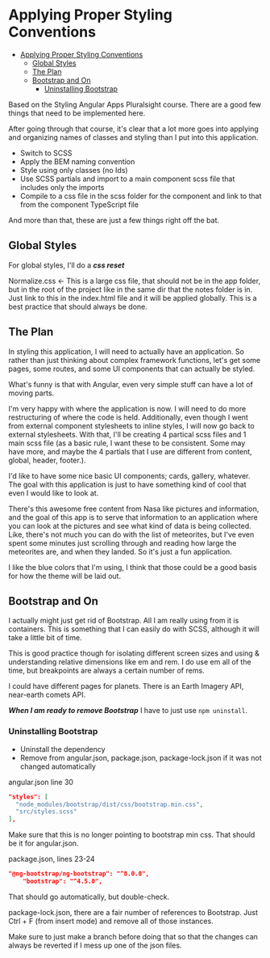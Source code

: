 # Applying Proper Styling Conventions

- [Applying Proper Styling Conventions](#applying-proper-styling-conventions)
  - [Global Styles](#global-styles)
  - [The Plan](#the-plan)
  - [Bootstrap and On](#bootstrap-and-on)
    - [Uninstalling Bootstrap](#uninstalling-bootstrap)

Based on the Styling Angular Apps Pluralsight course.
There are a good few things that need to be implemented here.  

After going through that course, it's clear that a lot more goes into applying and organizing names of classes and styling than I put into this application.

- Switch to SCSS
- Apply the BEM naming convention
- Style using only classes (no Ids)
- Use SCSS partials and import to a main component scss file that includes only the imports
- Compile to a css file in the scss folder for the component and link to that from the component TypeScript file  

And more than that, these are just a few things right off the bat.  

## Global Styles

For global styles, I'll do a ***css reset***  

Normalize.css <- This is a large css file, that should not be in the app folder, but in the root of the project like in the same dir that the notes folder is in.
Just link to this in the index.html file and it will be applied globally.
This is a best practice that should always be done.

## The Plan

In styling this application, I will need to actually have an application.
So rather than just thinking about complex framework functions, let's get some pages, some routes, and some UI components that can actually be styled.  

What's funny is that with Angular, even very simple stuff can have a lot of moving parts.  

I'm very happy with where the application is now. I will need to do more restructuring of where the code is held.
Additionally, even though I went from external component stylesheets to inline styles, I will now go back to external stylesheets.
With that, I'll be creating 4 partical scss files and 1 main scss file (as a basic rule, I want these to be consistent. Some may have more, and maybe the 4 partials that I use are different from content, global, header, footer.).  

I'd like to have some nice basic UI components; cards, gallery, whatever.
The goal with this application is just to have something kind of cool that even I would like to look at.  

There's this awesome free content from Nasa like pictures and information, and the goal of this app is to serve that information to an application where you can look at the pictures and see what kind of data is being collected.
Like, there's not much you can do with the list of meteorites, but I've even spent some minutes just scrolling through and reading how large the meteorites are, and when they landed.
So it's just a fun application.  

I like the blue colors that I'm using, I think that those could be a good basis for how the theme will be laid out.  

## Bootstrap and On

I actually might just get rid of Bootstrap.
All I am really using from it is containers.
This is something that I can easily do with SCSS, although it will take a little bit of time.  

This is good practice though for isolating different screen sizes and using & understanding relative dimensions like em and rem.
I do use em all of the time, but breakpoints are always a certain number of rems.  

I could have different pages for planets. There is an Earth Imagery API, near-earth comets API.  

***When I am ready to remove Bootstrap*** I have to just use `npm uninstall`.  

### Uninstalling Bootstrap

- Uninstall the dependency
- Remove from angular.json, package.json, package-lock.json if it was not changed automatically  

angular.json line 30

```json
"styles": [
  "node_modules/bootstrap/dist/css/bootstrap.min.css",
  "src/styles.scss"
],
```

Make sure that this is no longer pointing to bootstrap min css.
That should be it for angular.json.  

package.json, lines 23-24

```json
"@ng-bootstrap/ng-bootstrap": "^8.0.0",
    "bootstrap": "^4.5.0",
```

That should go automatically, but double-check.  

package-lock.json, there are a fair number of references to Bootstrap.
Just Ctrl + F (from insert mode) and remove all of those instances.  

Make sure to just make a branch before doing that so that the changes can always be reverted if I mess up one of the json files.
